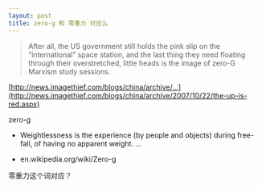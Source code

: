 ```yaml
---
layout: post
title: zero-g 和 零重力 对应么
---
```


>After all, the US government still holds the pink slip on the “international” space station, and the last thing they need floating through their overstretched, little heads is the image of zero-G Marxism study sessions.

  

[http://news.imagethief.com/blogs/china/archive/...](http://news.imagethief.com/blogs/china/archive/2007/10/22/the-up-is-red.aspx)

zero-g

+ Weightlessness is the experience (by people and objects) during free-fall, of having no apparent weight. …

+ en.wikipedia.org/wiki/Zero-g

零重力这个词对应？
